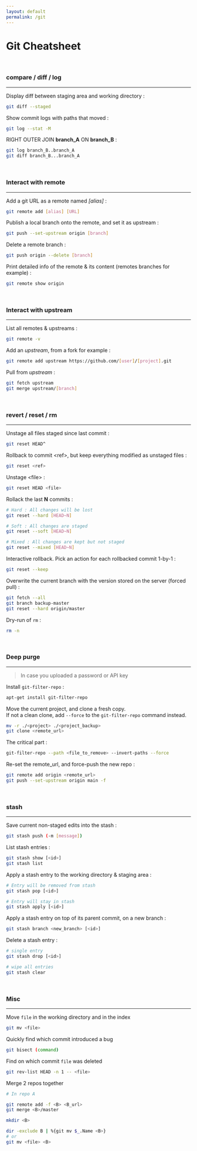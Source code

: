 ```yaml
---
layout: default
permalink: /git
---
```


# Git Cheatsheet

<br>

### compare / diff / log

<hr>

Display diff between staging area and working directory :
```bash
git diff --staged
```

Show commit logs with paths that moved :
```bash
git log --stat -M
```

RIGHT OUTER JOIN **branch_A** ON **branch_B** :
```bash
git log branch_B..branch_A
git diff branch_B...branch_A
```





<br>

### Interact with remote

<hr>


Add a git URL as a remote named *[alias]* :
```bash
git remote add [alias] [URL]
```

Publish a local branch onto the remote, and set it as upstream :
```bash
git push --set-upstream origin [branch]
```

Delete a remote branch :
```bash
git push origin --delete [branch]
```

Print detailed info of the remote & its content (remotes branches for example) :
```bash
git remote show origin
```





<br>

### Interact with upstream

<hr>

List all remotes & upstreams :
```bash
git remote -v
```

Add an *upstream*, from a fork for example :
```bash
git remote add upstream https://github.com/[user]/[project].git
```

Pull from *upstream* :
```bash
git fetch upstream
git merge upstream/[branch]
```





<br>

### revert / reset / rm

<hr>

Unstage all files staged since last commit :
```bash
git reset HEAD^
```
Rollback to commit \<ref\>, but keep everything modified as unstaged files :
```bash
git reset <ref>
```

Unstage \<file\> :
```bash
git reset HEAD <file>
```

Rollack the last **N** commits :
```bash
# Hard : All changes will be lost
git reset --hard [HEAD~N]

# Soft : All changes are staged
git reset --soft [HEAD~N]

# Mixed : All changes are kept but not staged
git reset --mixed [HEAD~N]
```

Interactive rollback. Pick an action for each rollbacked commit 1-by-1 :
```bash
git reset --keep
```

Overwrite the current branch with the version stored on the server (forced pull) :
```bash
git fetch --all
git branch backup-master
git reset --hard origin/master
```

Dry-run of `rm` :
```bash
rm -n
```




<br>

### Deep purge

<hr>

> In case you uploaded a password or API key

Install `git-filter-repo` :
```bash
apt-get install git-filter-repo
```

Move the current project, and clone a fresh copy.
<br/>
If not a clean clone, add `--force` to the `git-filter-repo` command instead.
```bash
mv -r ./<project> ./<project_backup>
git clone <remote_url> 
```

The critical part :
```bash
git-filter-repo --path <file_to_remove> --invert-paths --force
```

Re-set the remote_url, and force-push the new repo :
```bash
git remote add origin <remote_url>
git push --set-upstream origin main -f
```




<br>

### stash

<hr>

Save current non-staged edits into the stash :
```bash
git stash push (-m [message])
```

List stash entries :
```bash
git stash show [<id>]
git stash list
```

Apply a stash entry to the working directory & staging area :
```bash
# Entry will be removed from stash
git stash pop [<id>]
```
```bash
# Entry will stay in stash
git stash apply [<id>]
```

Apply a stash entry on top of its parent commit, on a new branch :
```bash
git stash branch <new_branch> [<id>]
```

Delete a stash entry :
```bash
# single entry
git stash drop [<id>]
```
```bash
# wipe all entries
git stash clear
```





<br>

### Misc

<hr>

Move `file` in the working directory and in the index
```bash
git mv <file>
```

Quickly find which commit introduced a bug
```bash
git bisect (command)
```

Find on which commit `file` was deleted
```bash
git rev-list HEAD -n 1 -- <file>
```

Merge 2 repos together
```bash
# In repo A

git remote add -f <B> <B_url>
git merge <B>/master

mkdir <B>

dir -exclude B | %{git mv $_.Name <B>}
# or
git mv <file> <B>
```
